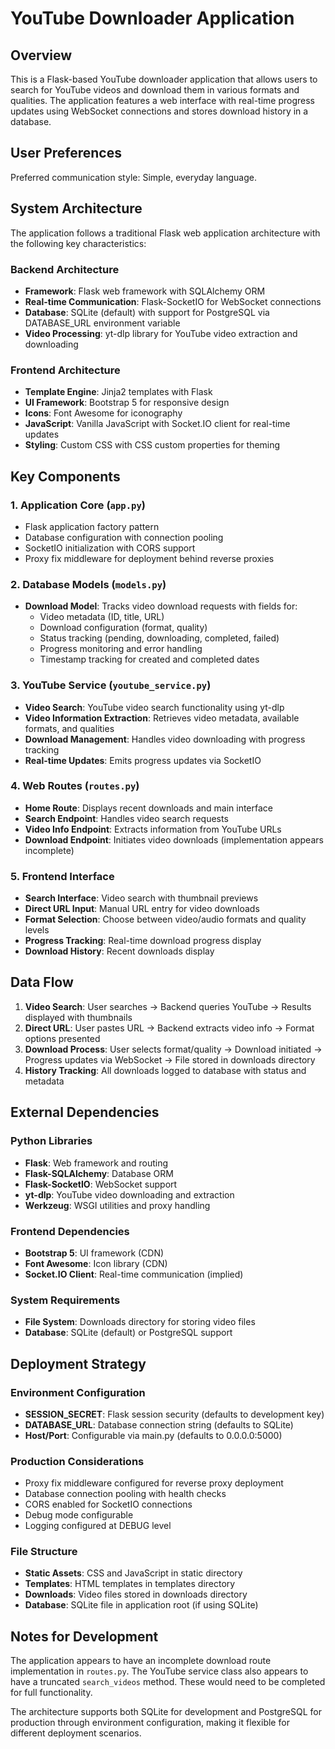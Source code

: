 # YouTube Downloader Application

## Overview

This is a Flask-based YouTube downloader application that allows users to search for YouTube videos and download them in various formats and qualities. The application features a web interface with real-time progress updates using WebSocket connections and stores download history in a database.

## User Preferences

Preferred communication style: Simple, everyday language.

## System Architecture

The application follows a traditional Flask web application architecture with the following key characteristics:

### Backend Architecture
- **Framework**: Flask web framework with SQLAlchemy ORM
- **Real-time Communication**: Flask-SocketIO for WebSocket connections
- **Database**: SQLite (default) with support for PostgreSQL via DATABASE_URL environment variable
- **Video Processing**: yt-dlp library for YouTube video extraction and downloading

### Frontend Architecture
- **Template Engine**: Jinja2 templates with Flask
- **UI Framework**: Bootstrap 5 for responsive design
- **Icons**: Font Awesome for iconography
- **JavaScript**: Vanilla JavaScript with Socket.IO client for real-time updates
- **Styling**: Custom CSS with CSS custom properties for theming

## Key Components

### 1. Application Core (`app.py`)
- Flask application factory pattern
- Database configuration with connection pooling
- SocketIO initialization with CORS support
- Proxy fix middleware for deployment behind reverse proxies

### 2. Database Models (`models.py`)
- **Download Model**: Tracks video download requests with fields for:
  - Video metadata (ID, title, URL)
  - Download configuration (format, quality)
  - Status tracking (pending, downloading, completed, failed)
  - Progress monitoring and error handling
  - Timestamp tracking for created and completed dates

### 3. YouTube Service (`youtube_service.py`)
- **Video Search**: YouTube video search functionality using yt-dlp
- **Video Information Extraction**: Retrieves video metadata, available formats, and qualities
- **Download Management**: Handles video downloading with progress tracking
- **Real-time Updates**: Emits progress updates via SocketIO

### 4. Web Routes (`routes.py`)
- **Home Route**: Displays recent downloads and main interface
- **Search Endpoint**: Handles video search requests
- **Video Info Endpoint**: Extracts information from YouTube URLs
- **Download Endpoint**: Initiates video downloads (implementation appears incomplete)

### 5. Frontend Interface
- **Search Interface**: Video search with thumbnail previews
- **Direct URL Input**: Manual URL entry for video downloads
- **Format Selection**: Choose between video/audio formats and quality levels
- **Progress Tracking**: Real-time download progress display
- **Download History**: Recent downloads display

## Data Flow

1. **Video Search**: User searches → Backend queries YouTube → Results displayed with thumbnails
2. **Direct URL**: User pastes URL → Backend extracts video info → Format options presented
3. **Download Process**: User selects format/quality → Download initiated → Progress updates via WebSocket → File stored in downloads directory
4. **History Tracking**: All downloads logged to database with status and metadata

## External Dependencies

### Python Libraries
- **Flask**: Web framework and routing
- **Flask-SQLAlchemy**: Database ORM
- **Flask-SocketIO**: WebSocket support
- **yt-dlp**: YouTube video downloading and extraction
- **Werkzeug**: WSGI utilities and proxy handling

### Frontend Dependencies
- **Bootstrap 5**: UI framework (CDN)
- **Font Awesome**: Icon library (CDN)
- **Socket.IO Client**: Real-time communication (implied)

### System Requirements
- **File System**: Downloads directory for storing video files
- **Database**: SQLite (default) or PostgreSQL support

## Deployment Strategy

### Environment Configuration
- **SESSION_SECRET**: Flask session security (defaults to development key)
- **DATABASE_URL**: Database connection string (defaults to SQLite)
- **Host/Port**: Configurable via main.py (defaults to 0.0.0.0:5000)

### Production Considerations
- Proxy fix middleware configured for reverse proxy deployment
- Database connection pooling with health checks
- CORS enabled for SocketIO connections
- Debug mode configurable
- Logging configured at DEBUG level

### File Structure
- **Static Assets**: CSS and JavaScript in static directory
- **Templates**: HTML templates in templates directory
- **Downloads**: Video files stored in downloads directory
- **Database**: SQLite file in application root (if using SQLite)

## Notes for Development

The application appears to have an incomplete download route implementation in `routes.py`. The YouTube service class also appears to have a truncated `search_videos` method. These would need to be completed for full functionality.

The architecture supports both SQLite for development and PostgreSQL for production through environment configuration, making it flexible for different deployment scenarios.